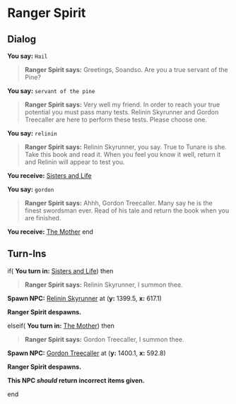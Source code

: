 # Ranger Spirit
## Dialog

**You say:** `Hail`



>**Ranger Spirit says:** Greetings, Soandso. Are you a true servant of the Pine?

**You say:** `servant of the pine`



>**Ranger Spirit says:** Very well my friend. In order to reach your true potential you must pass many tests. Relinin Skyrunner and Gordon Treecaller are here to perform these tests. Please choose one.

**You say:** `relinin`



>**Ranger Spirit says:** Relinin Skyrunner, you say. True to Tunare is she.  Take this book and read it. When you feel you know it well, return it and Relinin will appear to test you.


**You receive:**  [Sisters and Life](/item/18546)

**You say:** `gordon`



>**Ranger Spirit says:** Ahhh, Gordon Treecaller.  Many say he is the finest swordsman ever. Read of his tale and return the book when you are finished.


**You receive:**  [The Mother](/item/18547)
end

## Turn-Ins



if( **You turn in:** [Sisters and Life](/item/18546)) then 


>**Ranger Spirit says:** Relinin Skyrunner, I summon thee.


**Spawn NPC:**  [Relinin Skyrunner](/npc/71095) at (**y:** 1399.5, **x:** 617.1)


**Ranger Spirit despawns.**

elseif( **You turn in:** [The Mother](/item/18547)) then 


>**Ranger Spirit says:** Gordon Treecaller, I summon thee.


**Spawn NPC:**  [Gordon Treecaller](/npc/71090) at (**y:** 1400.1, **x:** 592.8)


**Ranger Spirit despawns.**

**This NPC *should* return incorrect items given.**

end